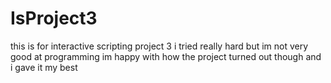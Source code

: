 # IsProject3
this is for interactive scripting project 3
i tried really hard but im not very good at programming 
im happy with how the project turned out though and i gave it my best
